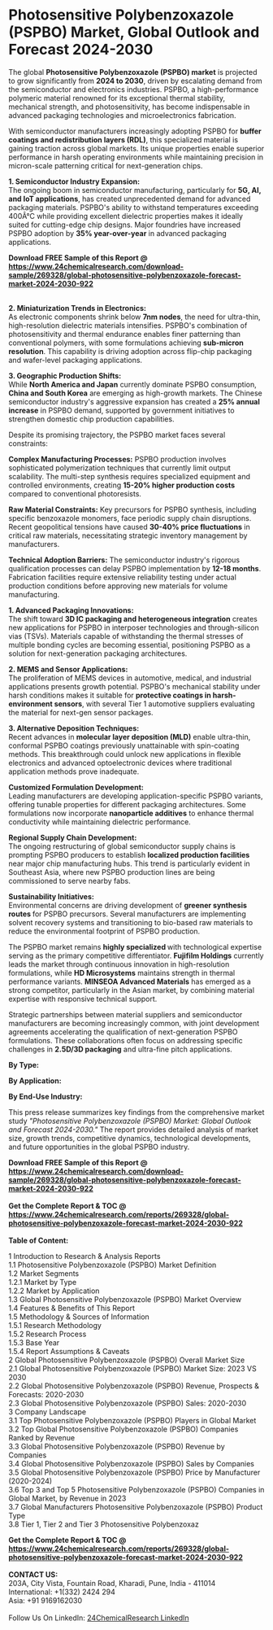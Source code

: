 <h1>Photosensitive Polybenzoxazole (PSPBO) Market, Global Outlook and Forecast 2024-2030</h1><p>The global <strong>Photosensitive Polybenzoxazole (PSPBO) market</strong> is projected to grow significantly from <strong>2024 to 2030</strong>, driven by escalating demand from the semiconductor and electronics industries. PSPBO, a high-performance polymeric material renowned for its exceptional thermal stability, mechanical strength, and photosensitivity, has become indispensable in advanced packaging technologies and microelectronics fabrication.</p><p>With semiconductor manufacturers increasingly adopting PSPBO for <strong>buffer coatings and redistribution layers (RDL)</strong>, this specialized material is gaining traction across global markets. Its unique properties enable superior performance in harsh operating environments while maintaining precision in micron-scale patterning critical for next-generation chips.</p><p><strong>1. Semiconductor Industry Expansion:</strong><br>
The ongoing boom in semiconductor manufacturing, particularly for <strong>5G, AI, and IoT applications</strong>, has created unprecedented demand for advanced packaging materials. PSPBO's ability to withstand temperatures exceeding 400Â°C while providing excellent dielectric properties makes it ideally suited for cutting-edge chip designs. Major foundries have increased PSPBO adoption by <strong>35% year-over-year</strong> in advanced packaging applications.</p><div><b>Download FREE Sample of this Report @ 
            <a href="https://www.24chemicalresearch.com/download-sample/269328/global-photosensitive-polybenzoxazole-forecast-market-2024-2030-922">
            https://www.24chemicalresearch.com/download-sample/269328/global-photosensitive-polybenzoxazole-forecast-market-2024-2030-922</a></b></div><br><p><strong>2. Miniaturization Trends in Electronics:</strong><br>
As electronic components shrink below <strong>7nm nodes</strong>, the need for ultra-thin, high-resolution dielectric materials intensifies. PSPBO's combination of photosensitivity and thermal endurance enables finer patterning than conventional polymers, with some formulations achieving <strong>sub-micron resolution</strong>. This capability is driving adoption across flip-chip packaging and wafer-level packaging applications.</p><p><strong>3. Geographic Production Shifts:</strong><br>
While <strong>North America and Japan</strong> currently dominate PSPBO consumption, <strong>China and South Korea</strong> are emerging as high-growth markets. The Chinese semiconductor industry's aggressive expansion has created a <strong>25% annual increase</strong> in PSPBO demand, supported by government initiatives to strengthen domestic chip production capabilities.</p><p>Despite its promising trajectory, the PSPBO market faces several constraints:</p><p><strong>Complex Manufacturing Processes:</strong> PSPBO production involves sophisticated polymerization techniques that currently limit output scalability. The multi-step synthesis requires specialized equipment and controlled environments, creating <strong>15-20% higher production costs</strong> compared to conventional photoresists.</p><p><strong>Raw Material Constraints:</strong> Key precursors for PSPBO synthesis, including specific benzoxazole monomers, face periodic supply chain disruptions. Recent geopolitical tensions have caused <strong>30-40% price fluctuations</strong> in critical raw materials, necessitating strategic inventory management by manufacturers.</p><p><strong>Technical Adoption Barriers:</strong> The semiconductor industry's rigorous qualification processes can delay PSPBO implementation by <strong>12-18 months</strong>. Fabrication facilities require extensive reliability testing under actual production conditions before approving new materials for volume manufacturing.</p><p><strong>1. Advanced Packaging Innovations:</strong><br>
The shift toward <strong>3D IC packaging and heterogeneous integration</strong> creates new applications for PSPBO in interposer technologies and through-silicon vias (TSVs). Materials capable of withstanding the thermal stresses of multiple bonding cycles are becoming essential, positioning PSPBO as a solution for next-generation packaging architectures.</p><p><strong>2. MEMS and Sensor Applications:</strong><br>
The proliferation of MEMS devices in automotive, medical, and industrial applications presents growth potential. PSPBO's mechanical stability under harsh conditions makes it suitable for <strong>protective coatings in harsh-environment sensors</strong>, with several Tier 1 automotive suppliers evaluating the material for next-gen sensor packages.</p><p><strong>3. Alternative Deposition Techniques:</strong><br>
Recent advances in <strong>molecular layer deposition (MLD)</strong> enable ultra-thin, conformal PSPBO coatings previously unattainable with spin-coating methods. This breakthrough could unlock new applications in flexible electronics and advanced optoelectronic devices where traditional application methods prove inadequate.</p><p><strong>Customized Formulation Development:</strong><br>
    Leading manufacturers are developing application-specific PSPBO variants, offering tunable properties for different packaging architectures. Some formulations now incorporate <strong>nanoparticle additives</strong> to enhance thermal conductivity while maintaining dielectric performance.</p><p><strong>Regional Supply Chain Development:</strong><br>
    The ongoing restructuring of global semiconductor supply chains is prompting PSPBO producers to establish <strong>localized production facilities</strong> near major chip manufacturing hubs. This trend is particularly evident in Southeast Asia, where new PSPBO production lines are being commissioned to serve nearby fabs.</p><p><strong>Sustainability Initiatives:</strong><br>
    Environmental concerns are driving development of <strong>greener synthesis routes </strong>for PSPBO precursors. Several manufacturers are implementing solvent recovery systems and transitioning to bio-based raw materials to reduce the environmental footprint of PSPBO production.</p><p>The PSPBO market remains <strong>highly specialized </strong>with technological expertise serving as the primary competitive differentiator. <strong>Fujifilm Holdings</strong> currently leads the market through continuous innovation in high-resolution formulations, while <strong>HD Microsystems</strong> maintains strength in thermal performance variants. <strong>MINSEOA Advanced Materials</strong> has emerged as a strong competitor, particularly in the Asian market, by combining material expertise with responsive technical support.</p><p>Strategic partnerships between material suppliers and semiconductor manufacturers are becoming increasingly common, with joint development agreements accelerating the qualification of next-generation PSPBO formulations. These collaborations often focus on addressing specific challenges in <strong>2.5D/3D packaging</strong> and ultra-fine pitch applications.</p><p><strong>By Type:</strong></p><p><strong>By Application:</strong></p><p><strong>By End-Use Industry:</strong></p><p>This press release summarizes key findings from the comprehensive market study <em>"Photosensitive Polybenzoxazole (PSPBO) Market: Global Outlook and Forecast 2024-2030."</em> The report provides detailed analysis of market size, growth trends, competitive dynamics, technological developments, and future opportunities in the global PSPBO industry.</p><div><b>Download FREE Sample of this Report @ 
            <a href="https://www.24chemicalresearch.com/download-sample/269328/global-photosensitive-polybenzoxazole-forecast-market-2024-2030-922">
            https://www.24chemicalresearch.com/download-sample/269328/global-photosensitive-polybenzoxazole-forecast-market-2024-2030-922</a></b></div><br><div><b>Get the Complete Report & TOC @ 
            <a href="https://www.24chemicalresearch.com/reports/269328/global-photosensitive-polybenzoxazole-forecast-market-2024-2030-922">
            https://www.24chemicalresearch.com/reports/269328/global-photosensitive-polybenzoxazole-forecast-market-2024-2030-922</a></b></div><br>
            <b>Table of Content:</b><p>1 Introduction to Research & Analysis Reports<br />
    1.1 Photosensitive Polybenzoxazole (PSPBO) Market Definition<br />
    1.2 Market Segments<br />
        1.2.1 Market by Type<br />
        1.2.2 Market by Application<br />
    1.3 Global Photosensitive Polybenzoxazole (PSPBO) Market Overview<br />
    1.4 Features & Benefits of This Report<br />
    1.5 Methodology & Sources of Information<br />
        1.5.1 Research Methodology<br />
        1.5.2 Research Process<br />
        1.5.3 Base Year<br />
        1.5.4 Report Assumptions & Caveats<br />
2 Global Photosensitive Polybenzoxazole (PSPBO) Overall Market Size<br />
    2.1 Global Photosensitive Polybenzoxazole (PSPBO) Market Size: 2023 VS 2030<br />
    2.2 Global Photosensitive Polybenzoxazole (PSPBO) Revenue, Prospects & Forecasts: 2020-2030<br />
    2.3 Global Photosensitive Polybenzoxazole (PSPBO) Sales: 2020-2030<br />
3 Company Landscape<br />
    3.1 Top Photosensitive Polybenzoxazole (PSPBO) Players in Global Market<br />
    3.2 Top Global Photosensitive Polybenzoxazole (PSPBO) Companies Ranked by Revenue<br />
    3.3 Global Photosensitive Polybenzoxazole (PSPBO) Revenue by Companies<br />
    3.4 Global Photosensitive Polybenzoxazole (PSPBO) Sales by Companies<br />
    3.5 Global Photosensitive Polybenzoxazole (PSPBO) Price by Manufacturer (2020-2024)<br />
    3.6 Top 3 and Top 5 Photosensitive Polybenzoxazole (PSPBO) Companies in Global Market, by Revenue in 2023<br />
    3.7 Global Manufacturers Photosensitive Polybenzoxazole (PSPBO) Product Type<br />
    3.8 Tier 1, Tier 2 and Tier 3 Photosensitive Polybenzoxaz</p><div><b>Get the Complete Report & TOC @ 
            <a href="https://www.24chemicalresearch.com/reports/269328/global-photosensitive-polybenzoxazole-forecast-market-2024-2030-922">
            https://www.24chemicalresearch.com/reports/269328/global-photosensitive-polybenzoxazole-forecast-market-2024-2030-922</a></b></div><br><b>CONTACT US:</b><br>
            203A, City Vista, Fountain Road, Kharadi, Pune, India - 411014<br>
            International: +1(332) 2424 294<br>
            Asia: +91 9169162030 <br><br>
            Follow Us On LinkedIn: <a href="https://www.linkedin.com/company/24chemicalresearch/">24ChemicalResearch LinkedIn</a>